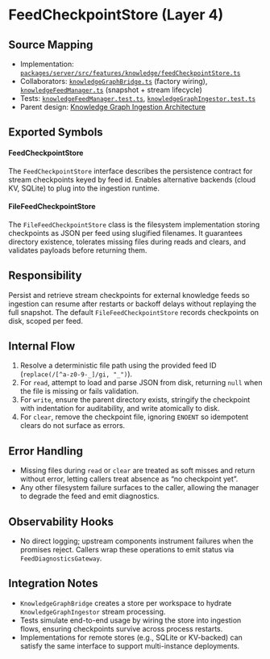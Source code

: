 # FeedCheckpointStore (Layer 4)

## Source Mapping
- Implementation: [`packages/server/src/features/knowledge/feedCheckpointStore.ts`](../../../packages/server/src/features/knowledge/feedCheckpointStore.ts)
- Collaborators: [`knowledgeGraphBridge.ts`](../../../packages/server/src/features/knowledge/knowledgeGraphBridge.ts) (factory wiring), [`knowledgeFeedManager.ts`](../../../packages/server/src/features/knowledge/knowledgeFeedManager.ts) (snapshot + stream lifecycle)
- Tests: [`knowledgeFeedManager.test.ts`](../../../packages/server/src/features/knowledge/knowledgeFeedManager.test.ts), [`knowledgeGraphIngestor.test.ts`](../../../packages/server/src/features/knowledge/knowledgeGraphIngestor.test.ts)
- Parent design: [Knowledge Graph Ingestion Architecture](../../layer-3/knowledge-graph-ingestion.mdmd.md)

## Exported Symbols

#### FeedCheckpointStore
The `FeedCheckpointStore` interface describes the persistence contract for stream checkpoints keyed by feed id. Enables alternative backends (cloud KV, SQLite) to plug into the ingestion runtime.

#### FileFeedCheckpointStore
The `FileFeedCheckpointStore` class is the filesystem implementation storing checkpoints as JSON per feed using slugified filenames. It guarantees directory existence, tolerates missing files during reads and clears, and validates payloads before returning them.

## Responsibility
Persist and retrieve stream checkpoints for external knowledge feeds so ingestion can resume after restarts or backoff delays without replaying the full snapshot. The default `FileFeedCheckpointStore` records checkpoints on disk, scoped per feed.

## Internal Flow
1. Resolve a deterministic file path using the provided feed ID (`replace(/[^a-z0-9-_]/gi, "_")`).
2. For `read`, attempt to load and parse JSON from disk, returning `null` when the file is missing or fails validation.
3. For `write`, ensure the parent directory exists, stringify the checkpoint with indentation for auditability, and write atomically to disk.
4. For `clear`, remove the checkpoint file, ignoring `ENOENT` so idempotent clears do not surface as errors.

## Error Handling
- Missing files during `read` or `clear` are treated as soft misses and return without error, letting callers treat absence as “no checkpoint yet”.
- Any other filesystem failure surfaces to the caller, allowing the manager to degrade the feed and emit diagnostics.

## Observability Hooks
- No direct logging; upstream components instrument failures when the promises reject. Callers wrap these operations to emit status via `FeedDiagnosticsGateway`.

## Integration Notes
- `KnowledgeGraphBridge` creates a store per workspace to hydrate `KnowledgeGraphIngestor` stream processing.
- Tests simulate end-to-end usage by wiring the store into ingestion flows, ensuring checkpoints survive across process restarts.
- Implementations for remote stores (e.g., SQLite or KV-backed) can satisfy the same interface to support multi-instance deployments.
